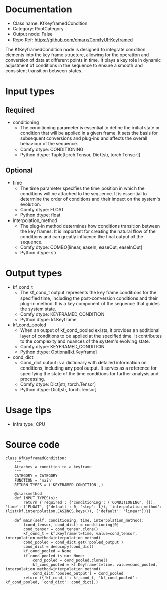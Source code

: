 # Documentation
- Class name: KfKeyframedCondition
- Category: RootCategory
- Output node: False
- Repo Ref: https://github.com/dmarx/ComfyUI-Keyframed

The KfKeyframedCondition node is designed to integrate condition elements into the key frame structure, allowing for the operation and conversion of data at different points in time. It plays a key role in dynamic adjustment of conditions in the sequence to ensure a smooth and consistent transition between states.

# Input types
## Required
- conditioning
    - The conditioning parameter is essential to define the initial state or condition that will be applied in a given frame. It sets the basis for subsequent conversions and plug-ins and affects the overall behaviour of the sequence.
    - Comfy dtype: CONDITIONING
    - Python dtype: Tuple[torch.Tensor, Dict[str, torch.Tensor]]
## Optional
- time
    - The time parameter specifies the time position in which the conditions will be attached to the sequence. It is essential to determine the order of conditions and their impact on the system's evolution.
    - Comfy dtype: FLOAT
    - Python dtype: float
- interpolation_method
    - The plug-in method determines how conditions transition between the key frames. It is important for creating the natural flow of the conditions and can greatly influence the final output of the sequence.
    - Comfy dtype: COMBO[linear, easeIn, easeOut, easeInOut]
    - Python dtype: str

# Output types
- kf_cond_t
    - The kf_cond_t output represents the key frame conditions for the specified time, including the post-conversion conditions and their plug-in method. It is a key component of the sequence that guides the system state.
    - Comfy dtype: KEYFRAMED_CONDITION
    - Python dtype: kf.Keyframe
- kf_cond_pooled
    - When an output of kf_cond_pooled exists, it provides an additional layer of conditions to be applied at the specified time. It contributes to the complexity and nuances of the system's evolving state.
    - Comfy dtype: KEYFRAMED_CONDITION
    - Python dtype: Optional[kf.Keyframe]
- cond_dict
    - Cond_dict output is a dictionary with detailed information on conditions, including any pool output. It serves as a reference for specifying the state of the time conditions for further analysis and processing.
    - Comfy dtype: Dict[str, torch.Tensor]
    - Python dtype: Dict[str, torch.Tensor]

# Usage tips
- Infra type: CPU

# Source code
```
class KfKeyframedCondition:
    """
    Attaches a condition to a keyframe
    """
    CATEGORY = CATEGORY
    FUNCTION = 'main'
    RETURN_TYPES = ('KEYFRAMED_CONDITION',)

    @classmethod
    def INPUT_TYPES(s):
        return {'required': {'conditioning': ('CONDITIONING', {}), 'time': ('FLOAT', {'default': 0, 'step': 1}), 'interpolation_method': (list(kf.interpolation.EASINGS.keys()), {'default': 'linear'})}}

    def main(self, conditioning, time, interpolation_method):
        (cond_tensor, cond_dict) = conditioning[0]
        cond_tensor = cond_tensor.clone()
        kf_cond_t = kf.Keyframe(t=time, value=cond_tensor, interpolation_method=interpolation_method)
        cond_pooled = cond_dict.get('pooled_output')
        cond_dict = deepcopy(cond_dict)
        kf_cond_pooled = None
        if cond_pooled is not None:
            cond_pooled = cond_pooled.clone()
            kf_cond_pooled = kf.Keyframe(t=time, value=cond_pooled, interpolation_method=interpolation_method)
            cond_dict['pooled_output'] = cond_pooled
        return ({'kf_cond_t': kf_cond_t, 'kf_cond_pooled': kf_cond_pooled, 'cond_dict': cond_dict},)
```